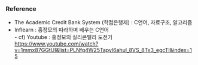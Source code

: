 
### Reference

- The Academic Credit Bank System (학점은행제) : C언어, 자료구조, 알고리즘
- Inflearn : 홍정모의 따라하며 배우는 C언어</br>- cf) Youtube : 홍정모의 실리콘밸리 도전기 https://www.youtube.com/watch?v=1mmx87GGtUI&list=PLNfg4W25Tapyl6ahul_8VS_8Tx3_egcTI&index=15


